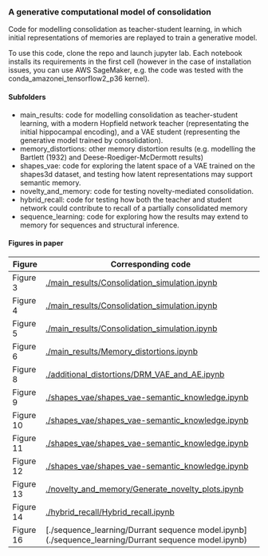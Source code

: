 
### A generative computational model of consolidation

Code for modelling consolidation as teacher-student learning, in which initial representations of memories are replayed to train a generative model.

To use this code, clone the repo and launch jupyter lab. Each notebook installs its requirements in the first cell (however in the case of installation issues, you can use AWS SageMaker, e.g. the code was tested with the conda_amazonei_tensorflow2_p36 kernel).

#### Subfolders

* main_results: code for modelling consolidation as teacher-student learning, with a modern Hopfield network teacher (representating the initial hippocampal encoding), and a VAE student (representing the generative model trained by consolidation).
* memory_distortions: other memory distortion results (e.g. modelling the Bartlett (1932) and Deese-Roediger-McDermott results)
* shapes_vae: code for exploring the latent space of a VAE trained on the shapes3d dataset, and testing how latent representations may support semantic memory.
* novelty_and_memory: code for testing novelty-mediated consolidation.
* hybrid_recall: code for testing how both the teacher and student network could contribute to recall of a partially consolidated memory
* sequence_learning: code for exploring how the results may extend to memory for sequences and structural inference.

#### Figures in paper

Figure | Corresponding code
--- | ---
Figure 3 | [./main_results/Consolidation_simulation.ipynb](./main_results/Consolidation_simulation.ipynb)
Figure 4 | [./main_results/Consolidation_simulation.ipynb](./main_results/Consolidation_simulation.ipynb)
Figure 5 | [./main_results/Consolidation_simulation.ipynb](./main_results/Consolidation_simulation.ipynb)
Figure 6 | [./main_results/Memory_distortions.ipynb](./main_results/Memory_distortions.ipynb)
Figure 8 | [./additional_distortions/DRM_VAE_and_AE.ipynb](./additional_distortions/DRM_VAE_and_AE.ipynb)
Figure 9 | [./shapes_vae/shapes_vae-semantic_knowledge.ipynb](./shapes_vae/shapes_vae-semantic_knowledge.ipynb)
Figure 10 | [./shapes_vae/shapes_vae-semantic_knowledge.ipynb](./shapes_vae/shapes_vae-semantic_knowledge.ipynb)
Figure 11 | [./shapes_vae/shapes_vae-semantic_knowledge.ipynb](./shapes_vae/shapes_vae-semantic_knowledge.ipynb)
Figure 12 | [./shapes_vae/shapes_vae-semantic_knowledge.ipynb](./shapes_vae/shapes_vae-semantic_knowledge.ipynb)
Figure 13 | [./novelty_and_memory/Generate_novelty_plots.ipynb](./novelty_and_memory/Generate_novelty_plots.ipynb)
Figure 14 | [./hybrid_recall/Hybrid_recall.ipynb](./hybrid_recall/Hybrid_recall.ipynb)
Figure 16 | [./sequence_learning/Durrant sequence model.ipynb](./sequence_learning/Durrant sequence model.ipynb)

